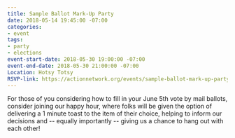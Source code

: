 ```yaml
---
title: Sample Ballot Mark-Up Party
date: 2018-05-14 19:45:00 -07:00
categories:
- event
tags:
- party
- elections
event-start-date: 2018-05-30 19:00:00 -07:00
event-end-date: 2018-05-30 21:00:00 -07:00
Location: Hotsy Totsy
RSVP-link: https://actionnetwork.org/events/sample-ballot-mark-up-party?source=direct_link&
---
```


For those of you considering how to fill in your June 5th vote by mail ballots, consider joining our happy hour, where folks will be given the option of delivering a 1 minute toast to the item of their choice, helping to inform our decisions and -- equally importantly -- giving us a chance to hang out with each other!